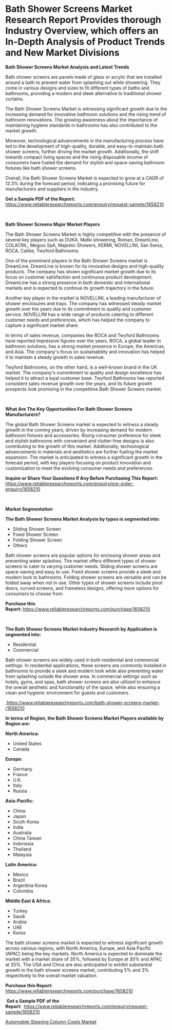 <p><h1>Bath Shower Screens Market Research Report Provides thorough Industry Overview, which offers an In-Depth Analysis of Product Trends and New Market Divisions</h1></p><p><strong>Bath Shower Screens Market Analysis and Latest Trends</strong></p>
<p><p>Bath shower screens are panels made of glass or acrylic that are installed around a bath to prevent water from splashing out while showering. They come in various designs and sizes to fit different types of baths and bathrooms, providing a modern and sleek alternative to traditional shower curtains.</p><p>The Bath Shower Screens Market is witnessing significant growth due to the increasing demand for innovative bathroom solutions and the rising trend of bathroom renovations. The growing awareness about the importance of maintaining hygiene standards in bathrooms has also contributed to the market growth.</p><p>Moreover, technological advancements in the manufacturing process have led to the development of high-quality, durable, and easy-to-maintain bath shower screens, further driving the market growth. Additionally, the shift towards compact living spaces and the rising disposable income of consumers have fueled the demand for stylish and space-saving bathroom fixtures like bath shower screens.</p><p>Overall, the Bath Shower Screens Market is expected to grow at a CAGR of 12.3% during the forecast period, indicating a promising future for manufacturers and suppliers in the industry.</p></p>
<p><strong>Get a Sample PDF of the Report:&nbsp;</strong> <a href="https://www.reliableresearchreports.com/enquiry/request-sample/1658210">https://www.reliableresearchreports.com/enquiry/request-sample/1658210</a></p>
<p>&nbsp;</p>
<p><strong>Bath Shower Screens Major Market Players</strong></p>
<p><p>The Bath Shower Screens Market is highly competitive with the presence of several key players such as DUKA, Matki showering, Roman, DreamLine, COLACRIL, Megius SpA, Majestic Showers, KERMI, NOVELLINI, San Swiss, ROCA, Calibe, Twyford Bathrooms. </p><p>One of the prominent players in the Bath Shower Screens market is DreamLine. DreamLine is known for its innovative designs and high-quality products. The company has shown significant market growth due to its focus on customer satisfaction and continuous product development. DreamLine has a strong presence in both domestic and international markets and is expected to continue its growth trajectory in the future.</p><p>Another key player in the market is NOVELLINI, a leading manufacturer of shower enclosures and trays. The company has witnessed steady market growth over the years due to its commitment to quality and customer service. NOVELLINI has a wide range of products catering to different customer needs and preferences, which has helped the company to capture a significant market share.</p><p>In terms of sales revenue, companies like ROCA and Twyford Bathrooms have reported impressive figures over the years. ROCA, a global leader in bathroom solutions, has a strong market presence in Europe, the Americas, and Asia. The company's focus on sustainability and innovation has helped it to maintain a steady growth in sales revenue.</p><p>Twyford Bathrooms, on the other hand, is a well-known brand in the UK market. The company's commitment to quality and design excellence has helped it to attract a loyal customer base. Twyford Bathrooms has reported consistent sales revenue growth over the years, and its future growth prospects look promising in the competitive Bath Shower Screens market.</p></p>
<p>&nbsp;</p>
<p><strong>What Are The Key Opportunities For Bath Shower Screens Manufacturers?</strong></p>
<p><p>The global Bath Shower Screens market is expected to witness a steady growth in the coming years, driven by increasing demand for modern bathroom fixtures and accessories. Rising consumer preference for sleek and stylish bathrooms with convenient and clutter-free designs is also contributing to the growth of this market. Additionally, technological advancements in materials and aesthetics are further fueling the market expansion. The market is anticipated to witness a significant growth in the forecast period, with key players focusing on product innovation and customization to meet the evolving consumer needs and preferences.</p></p>
<p><strong>Inquire or Share Your Questions If Any Before Purchasing This Report:</strong> <a href="https://www.reliableresearchreports.com/enquiry/pre-order-enquiry/1658210">https://www.reliableresearchreports.com/enquiry/pre-order-enquiry/1658210</a></p>
<p>&nbsp;</p>
<p><strong>Market Segmentation</strong></p>
<p><strong>The Bath Shower Screens Market Analysis by types is segmented into:</strong></p>
<p><ul><li>Sliding Shower Screen</li><li>Fixed Shower Screen</li><li>Folding Shower Screen</li><li>Others</li></ul></p>
<p><p>Bath shower screens are popular options for enclosing shower areas and preventing water splashes. The market offers different types of shower screens to cater to varying customer needs. Sliding shower screens are space-saving and easy to use. Fixed shower screens provide a sleek and modern look to bathrooms. Folding shower screens are versatile and can be folded away when not in use. Other types of shower screens include pivot doors, curved screens, and frameless designs, offering more options for consumers to choose from.</p></p>
<p><strong>Purchase this Report:&nbsp;</strong><a href="https://www.reliableresearchreports.com/purchase/1658210">https://www.reliableresearchreports.com/purchase/1658210</a></p>
<p>&nbsp;</p>
<p><strong>The Bath Shower Screens Market Industry Research by Application is segmented into:</strong></p>
<p><ul><li>Residential</li><li>Commercial</li></ul></p>
<p><p>Bath shower screens are widely used in both residential and commercial settings. In residential applications, these screens are commonly installed in bathrooms to provide a sleek and modern look while also preventing water from splashing outside the shower area. In commercial settings such as hotels, gyms, and spas, bath shower screens are also utilized to enhance the overall aesthetic and functionality of the space, while also ensuring a clean and hygienic environment for guests and customers.</p></p>
<p><a href="https://www.reliableresearchreports.com/bath-shower-screens-market-r1658210">&nbsp;https://www.reliableresearchreports.com/bath-shower-screens-market-r1658210</a></p>
<p><strong>In terms of Region, the Bath Shower Screens Market Players available by Region are:</strong></p>
<p>
    <p> <strong> North America: </strong>
        <ul>
            <li>United States</li>
            <li>Canada</li>
        </ul>
        </p> 
    <p> <strong> Europe: </strong>
        <ul>
            <li>Germany</li>
            <li>France</li>
            <li>U.K.</li>
            <li>Italy</li>
            <li>Russia</li>
        </ul>
        </p> 
    <p> <strong> Asia-Pacific: </strong>
        <ul>
            <li>China</li>
            <li>Japan</li>
            <li>South Korea</li>
            <li>India</li>
            <li>Australia</li>
            <li>China Taiwan</li>
            <li>Indonesia</li>
            <li>Thailand</li>
            <li>Malaysia</li>
        </ul>
        </p> 
    <p> <strong> Latin America: </strong>
        <ul>
            <li>Mexico</li>
            <li>Brazil</li>
            <li>Argentina Korea</li>
            <li>Colombia</li>
        </ul>
        </p> 
    <p> <strong> Middle East & Africa: </strong>
        <ul>
            <li>Turkey</li>
            <li>Saudi</li>
            <li>Arabia</li>
            <li>UAE</li>
            <li>Korea</li>
        </ul>
    </p>
    </p>
<p><p>The bath shower screens market is expected to witness significant growth across various regions, with North America, Europe, and Asia Pacific (APAC) being the key markets. North America is expected to dominate the market with a market share of 35%, followed by Europe at 30% and APAC at 25%. The USA and China are also anticipated to exhibit substantial growth in the bath shower screens market, contributing 5% and 3% respectively to the overall market valuation.</p></p>
<p><strong>Purchase this Report: </strong><a href="https://www.reliableresearchreports.com/purchase/1658210">https://www.reliableresearchreports.com/purchase/1658210</a></p>
<p>&nbsp;<strong>Get a Sample PDF of the Report:&nbsp;&nbsp;</strong><a href="https://www.reliableresearchreports.com/enquiry/request-sample/1658210">https://www.reliableresearchreports.com/enquiry/request-sample/1658210</a></p>
<p><strong></strong></p>
<p><p><a href="https://github.com/dylanObrien626/Market-Research-Report-List-1/blob/main/automobile-steering-column-cowls-market.md">Automobile Steering Column Cowls Market</a></p></p>